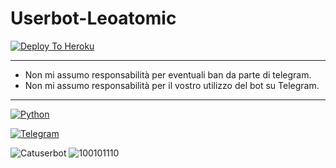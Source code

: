# Userbot-Leoatomic

[![Deploy To Heroku](https://www.herokucdn.com/deploy/button.svg)](https://dashboard.heroku.com/new?button-url=https%3A%2F%2Fgithub.com%2Fleoatomic%2Fubotpack&template=https%3A%2F%2Fgithub.com%2Fleoatomic%2Fubotpack)

***

* Non mi assumo responsabilità per eventuali ban da parte di telegram.
* Non mi assumo responsabilità per il vostro utilizzo del bot su Telegram.

***

[![Python](https://img.shields.io/badge/Made%20in-python-red.svg)](https://www.python.org/)

[![Telegram](https://img.shields.io/badge/Telegram-%20@Leoatomic-black.svg)](https://t.me/Leoatomic)

![Catuserbot](https://img.shields.io/badge/Crediti:-%20Catuserbot-cyan.svg)
![100101110](https://img.shields.io/badge/Crediti:-%20100101110-red.svg)
